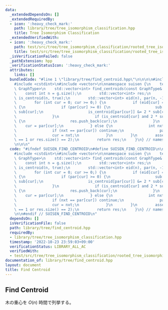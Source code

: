 ```yaml
---
data:
  _extendedDependsOn: []
  _extendedRequiredBy:
  - icon: ':heavy_check_mark:'
    path: library/tree/tree_isomorphism_classification.hpp
    title: Tree Isomorphism Classification
  _extendedVerifiedWith:
  - icon: ':heavy_check_mark:'
    path: test/src/tree/tree_isomorphism_classification/rooted_tree_isomorphism_classification.test.cpp
    title: test/src/tree/tree_isomorphism_classification/rooted_tree_isomorphism_classification.test.cpp
  _isVerificationFailed: false
  _pathExtension: hpp
  _verificationStatusIcon: ':heavy_check_mark:'
  attributes:
    links: []
  bundledCode: "#line 1 \"library/tree/find_centroid.hpp\"\n\n\n\n#include <cassert>\n\
    #include <cstdint>\n#include <vector>\n\nnamespace suisen {\n    template <typename\
    \ GraphType>\n    std::vector<int> find_centroids(const GraphType& g) {\n    \
    \    const int n = g.size();\n        std::vector<int> res;\n        std::vector<int8_t>\
    \ is_centroid(n, true);\n        std::vector<int> eid(n), par(n, -1), sub(n, 1);\n\
    \        for (int cur = 0; cur >= 0;) {\n            if (eid[cur] == int(g[cur].size()))\
    \ {\n                if (par[cur] >= 0) {\n                    sub[par[cur]] +=\
    \ sub[cur];\n                    is_centroid[par[cur]] &= 2 * sub[cur] <= n;\n\
    \                }\n                if (is_centroid[cur] and 2 * sub[cur] >= n)\
    \ {\n                    res.push_back(cur);\n                }\n            \
    \    cur = par[cur];\n            } else {\n                int nxt = g[cur][eid[cur]++];\n\
    \                if (nxt == par[cur]) continue;\n                par[nxt] = cur;\n\
    \                cur = nxt;\n            }\n        }\n        assert(res.size()\
    \ == 1 or res.size() == 2);\n        return res;\n    }\n} // namespace suisen\n\
    \n\n\n"
  code: "#ifndef SUISEN_FIND_CENTROID\n#define SUISEN_FIND_CENTROID\n\n#include <cassert>\n\
    #include <cstdint>\n#include <vector>\n\nnamespace suisen {\n    template <typename\
    \ GraphType>\n    std::vector<int> find_centroids(const GraphType& g) {\n    \
    \    const int n = g.size();\n        std::vector<int> res;\n        std::vector<int8_t>\
    \ is_centroid(n, true);\n        std::vector<int> eid(n), par(n, -1), sub(n, 1);\n\
    \        for (int cur = 0; cur >= 0;) {\n            if (eid[cur] == int(g[cur].size()))\
    \ {\n                if (par[cur] >= 0) {\n                    sub[par[cur]] +=\
    \ sub[cur];\n                    is_centroid[par[cur]] &= 2 * sub[cur] <= n;\n\
    \                }\n                if (is_centroid[cur] and 2 * sub[cur] >= n)\
    \ {\n                    res.push_back(cur);\n                }\n            \
    \    cur = par[cur];\n            } else {\n                int nxt = g[cur][eid[cur]++];\n\
    \                if (nxt == par[cur]) continue;\n                par[nxt] = cur;\n\
    \                cur = nxt;\n            }\n        }\n        assert(res.size()\
    \ == 1 or res.size() == 2);\n        return res;\n    }\n} // namespace suisen\n\
    \n\n#endif // SUISEN_FIND_CENTROID\n"
  dependsOn: []
  isVerificationFile: false
  path: library/tree/find_centroid.hpp
  requiredBy:
  - library/tree/tree_isomorphism_classification.hpp
  timestamp: '2022-10-23 23:59:03+09:00'
  verificationStatus: LIBRARY_ALL_AC
  verifiedWith:
  - test/src/tree/tree_isomorphism_classification/rooted_tree_isomorphism_classification.test.cpp
documentation_of: library/tree/find_centroid.hpp
layout: document
title: Find Centroid
---
```

## Find Centroid

木の重心を $O(n)$ 時間で列挙する。
